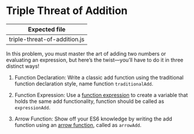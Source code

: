 # Triple Threat of Addition

| Expected file                |
| ---------------------------- |
| triple-threat-of-addition.js |

In this problem, you must master the art of adding two numbers or evaluating an expression, but here’s the twist—you’ll have to do it in three distinct ways!

1. Function Declaration: Write a classic add function using the traditional function declaration style, name function `traditionalAdd`.

2. Function Expression: Use a [function expression](https://developer.mozilla.org/en-US/docs/Web/JavaScript/Reference/Operators/function) to create a variable that holds the same add functionality, function should be called as `expressionAdd`.

3. Arrow Function: Show off your ES6 knowledge by writing the add function using an [arrow function](https://developer.mozilla.org/en-US/docs/Web/JavaScript/Reference/Functions/Arrow_functions), called as `arrowAdd`.
